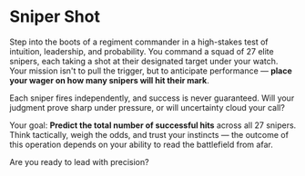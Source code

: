 # Sniper Shot

Step into the boots of a regiment commander in a high-stakes test of intuition, leadership, and probability. You command a squad of 27 elite snipers, each taking a shot at their designated target under your watch. Your mission isn't to pull the trigger, but to anticipate performance — **place your wager on how many snipers will hit their mark**.

Each sniper fires independently, and success is never guaranteed. Will your judgment prove sharp under pressure, or will uncertainty cloud your call?

Your goal: **Predict the total number of successful hits** across all 27 snipers. Think tactically, weigh the odds, and trust your instincts — the outcome of this operation depends on your ability to read the battlefield from afar.

Are you ready to lead with precision?

